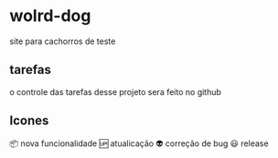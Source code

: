 # wolrd-dog
site para cachorros de teste

## tarefas
 
 o controle das tarefas desse projeto sera feito no github

## Icones

:package: nova funcionalidade
:up: atualicação
:alien: correção de bug
:smiley: release